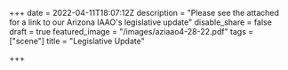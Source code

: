 +++
date = 2022-04-11T18:07:12Z
description = "Please see the attached for a link to our Arizona IAAO's legislative update"
disable_share = false
draft = true
featured_image = "/images/aziaao4-28-22.pdf"
tags = ["scene"]
title = "Legislative Update"

+++
